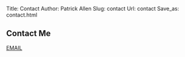 Title: Contact
Author: Patrick Allen
Slug: contact
Url: contact
Save_as: contact.html

## Contact Me
[EMAIL](mailto:prallen90@gmail.com)
